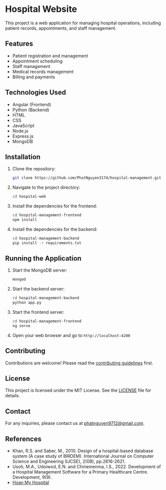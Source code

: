 # Hospital Website

This project is a web application for managing hospital operations, including patient records, appointments, and staff management.

## Features

- Patient registration and management
- Appointment scheduling
- Staff management
- Medical records management
- Billing and payments

## Technologies Used

- Angular (Frontend)
- Python (Backend)
- HTML
- CSS
- JavaScript
- Node.js
- Express.js
- MongoDB

## Installation

1. Clone the repository:
    ```bash
    git clone https://github.com/PhatNguyen3174/hospital-management.git
    ```
2. Navigate to the project directory:
    ```bash
    cd hospital-web
    ```
3. Install the dependencies for the frontend:
    ```bash
    cd hospital-management-frontend
    npm install
    ```
4. Install the dependencies for the backend:
    ```bash
    cd hospital-management-backend
    pip install -r requirements.txt
    ```

## Running the Application

1. Start the MongoDB server:
    ```bash
    mongod
    ```
2. Start the backend server:
    ```bash
    cd hospital-management-backend
    python app.py
    ```
3. Start the frontend server:
    ```bash
    cd hospital-management-frontend
    ng serve
    ```
4. Open your web browser and go to `http://localhost:4200`

## Contributing

Contributions are welcome! Please read the [contributing guidelines](CONTRIBUTING.md) first.

## License

This project is licensed under the MIT License. See the [LICENSE](LICENSE) file for details.

## Contact

For any inquiries, please contact us at [phatnguyen9712@gmail.com](mailto:phatnguyen9712@gmail.com).

## References

- Khan, R.S. and Saber, M., 2010. Design of a hospital-based database system (A case study of BIRDEM). International Journal on Computer Science and Engineering (IJCSE), 2(08), pp.2616-2621.
- Usoh, M.A., Udoiwod, E.N. and Chinemenma, I.S., 2022. Development of a Hospital Management Software for a Primary Healthcare Centre. Development, 9(9).
- [Hoan My Hospital](https://hoanmy.com/en/)
